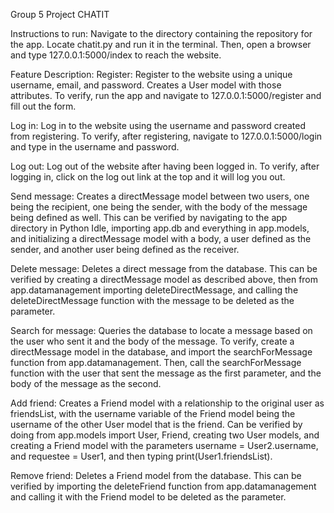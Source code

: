 Group 5 
Project CHATIT

Instructions to run:
Navigate to the directory containing the repository for the app. Locate chatit.py and run it in the terminal.
Then, open a browser and type 127.0.0.1:5000/index to reach the website.

Feature Description:
Register: Register to the website using a unique username, email, and password. Creates a User model with those attributes. To verify, run the app and navigate to 127.0.0.1:5000/register and fill out the form.

Log in: Log in to the website using the username and password created from registering. To verify, after registering, navigate to 127.0.0.1:5000/login and type in the username and password.

Log out: Log out of the website after having been logged in. To verify, after logging in, click on the log out link at the top and it will log you out.

Send message: Creates a directMessage model between two users, one being the recipient, one being the sender, with the body of the message being defined as well. This can be verified by navigating to the app directory in Python Idle, importing app.db and everything in app.models, and initializing a directMessage model with a body, a user defined as the sender, and another user being defined as the receiver.

Delete message: Deletes a direct message from the database. This can be verified by creating a directMessage model as described above, then from app.datamanagement importing deleteDirectMessage, and calling the deleteDirectMessage function with the message to be deleted as the parameter.

Search for message: Queries the database to locate a message based on the user who sent it and the body of the message. To verify, create a directMessage model in the database, and import the searchForMessage function from app.datamanagement. Then, call the searchForMessage function with the user that sent the message as the first parameter, and the body of the message as the second.

Add friend: Creates a Friend model with a relationship to the original user as friendsList, with the username variable of the Friend model being the username of the other User model that is the friend. Can be verified by doing from app.models import User, Friend, creating two User models, and creating a Friend model with the parameters username = User2.username, and requestee = User1, and then typing print(User1.friendsList).

Remove friend: Deletes a Friend model from the database. This can be verified by importing the deleteFriend function from app.datamanagement and calling it with the Friend model to be deleted as the parameter.